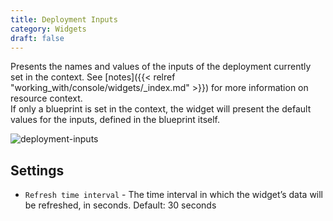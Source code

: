 ```yaml
---
title: Deployment Inputs
category: Widgets
draft: false
---
```


Presents the names and values of the inputs of the deployment currently set in the context.
See [notes]({{< relref "working_with/console/widgets/_index.md" >}}) for more information on resource context.  
If only a blueprint is set in the context, the widget will present the default values for the inputs, defined in the blueprint itself.

![deployment-inputs]( /images/ui/widgets/deployment-inputs.png )


## Settings

* `Refresh time interval` - The time interval in which the widget’s data will be refreshed, in seconds. Default: 30 seconds
